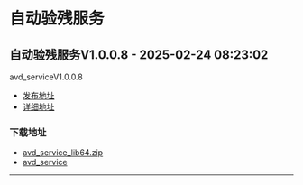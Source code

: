 # 自动验残服务
## 自动验残服务V1.0.0.8 - 2025-02-24 08:23:02
avd_serviceV1.0.0.8
*  [发布地址](https://github.com/jadehh/AutoValidDamage/releases/tag/avd_serviceV1.0.0.8)
*  [详细地址](https://github.com/jadehh/jadehh_file/releases/tag/avd_serviceV1.0.0.8)
### 下载地址
* [avd_service_lib64.zip](https://github.com/jadehh/jadehh_file/releases/download/avd_serviceV1.0.0.8/avd_service_lib64.zip)
* [avd_service](https://github.com/jadehh/jadehh_file/releases/download/avd_serviceV1.0.0.8/avd_service)
--------